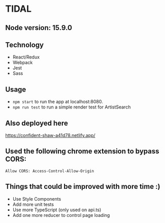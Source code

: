 # TIDAL

## Node version: 15.9.0

## Technology

* React/Redux
* Webpack
* Jest
* Sass

## Usage

* `npm start` to run the app at localhost:8080.
* `npm run test` to run a simple render test for ArtistSearch

## Also deployed here
https://confident-shaw-a41d78.netlify.app/

## Used the following chrome extension to bypass CORS:
`Allow CORS: Access-Control-Allow-Origin`

## Things that could be improved with more time :)

* Use Style Components
* Add more unit tests
* Use more TypeScript (only used on api.ts)
* Add one more reducer to control page loading